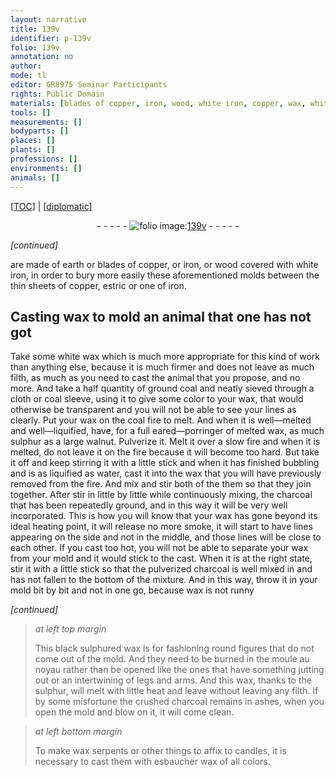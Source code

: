 ```yaml
---
layout: narrative
title: 139v
identifier: p-139v
folio: 139v
annotation: no
author:
mode: tl
editor: GR8975 Seminar Participants
rights: Public Domain
materials: [blades of copper, iron, wood, white iron, copper, wax, white wax, ground coal, sulphur, charcoal, sulphur,]
tools: []
measurements: []
bodyparts: []
places: []
plants: []
professions: []
environments: []
animals: []
---
```


<p><a href="{{ site.baseurl }}/translation/">[TOC]</a> | <a href="{{ site.baseurl }}/texts/p-139v_tc/" target="_blank">[diplomatic]</a></p><div class="folio" align="center">- - - - - <a href="http://gallica.bnf.fr/ark:/12148/btv1b10500001g/f284.image" target="_blank"><img src="https://cu-mkp.github.io/2017-workshop-edition/assets/photo-icon.png" alt="folio image: " style="display:inline-block; margin-bottom:-3px;"/>139v</a> - - - - - </div>  
 
*[continued]*
  
 are made of earth or <span class="m">blades of copper</span>, or <span class="m">iron</span>, or <span class="m">wood</span> covered with <span class="m">white iron</span>, in order to bury more easily these aforementioned molds between the thin sheets of <span class="m">copper</span>, estric or one of <span class="m">iron</span>.
 
 
  

## Casting <span class="m">wax</span> to mold an animal that one has not got

 
Take some <span class="m">white wax</span> which is much more appropriate for this kind of work than anything else, because it is much firmer and does not leave as much filth, as much as you need to cast the animal that you propose, and no more. And <span class="x">take</span> a half quantity of <span class="m">ground coal</span> and neatly sieved through a cloth or coal sleeve, using it to give some color to your <span class="m">wax</span>, that would otherwise be transparent and you will not be able to see your lines as clearly. Put your <span class="m">wax</span> on the coal fire to melt. And when it is well—melted and well—liquified, have, for a full eared—porringer of melted wax, as much <span class="m">sulphur</span> as a large walnut. Pulverize it. Melt it over a slow fire and when it is melted, do not leave it on the fire because it will become too hard. But take it off and keep stirring it with a little stick and when it has finished bubbling and is as liquified as water, cast it into the <span class="m">wax</span> that you will have previously removed from the fire. And mix and stir both of the them so that they join together. After stir in little by little while continuously mixing, the <span class="m">charcoal</span> that has been repeatedly ground, and in this way it will be very well incorporated. This is how you will know that your <span class="m">wax</span> has gone beyond its ideal heating point, it will release no more smoke, it will start to have lines appearing on the side and not in the middle, and those lines will be close to each other. If you cast too hot, you will not be able to separate your wax from your mold and it would stick to the cast. When it is at the right state, stir it with a little stick so that the pulverized <span class="m">charcoal</span> is well mixed in and has not fallen to the bottom of the mixture. And in this way, throw it in your mold bit by bit and not in one go, because <span class="m">wax</span> is not runny
 
*[continued]*
 
> *at left top margin*
> 
> 
>   This black sulphured <span class="m">wax</span> is for fashioning round figures that do not come out of the mold. And they need to be burned in the moule au noyau rather than be opened like the ones that have something jutting out or an intertwining of legs and arms. And this <span class="m">wax</span>, thanks to the <span class="m">sulphur,</span> will melt with little heat and leave without leaving any filth. If by some misfortune the crushed <span class="m">charcoal</span> remains in ashes, when you open the mold and blow on it, it will come clean.
 
> *at left bottom margin*
> 
> 
>   To make wax serpents or other things to affix to candles, it is necessary to cast them with esbaucher <span class="m">wax</span> of all colors.
 
